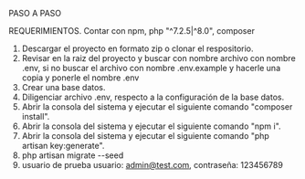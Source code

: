 PASO A PASO

REQUERIMIENTOS.
Contar con npm, php "^7.2.5|^8.0", composer

1. Descargar el proyecto en formato zip o clonar el respositorio.
2. Revisar en la raiz del proyecto y buscar con nombre archivo con nombre .env,
si no buscar el archivo con nombre .env.example y hacerle una copia y ponerle el nombre .env
3. Crear una base datos.
4. Diligenciar archivo .env, respecto a la configuración de la base datos.
5. Abrir la consola del sistema y ejecutar el siguiente comando "composer install".
6. Abrir la consola del sistema y ejecutar el siguiente comando "npm i".
7. Abrir la consola del sistema y ejecutar el siguiente comando "php artisan key:generate".
8. php artisan migrate --seed
9. usuario de prueba usuario: admin@test.com, contraseña: 123456789

